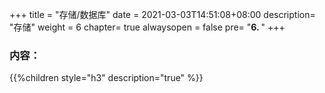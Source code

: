 +++
title = "存储/数据库"
date =  2021-03-03T14:51:08+08:00
description= "存储"
weight = 6
chapter= true
alwaysopen = false
pre= "<b>6. </b>"
+++

### 内容：

{{%children style="h3" description="true" %}}
